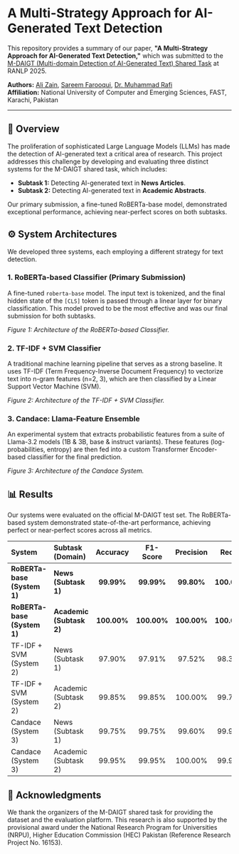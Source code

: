 # A Multi-Strategy Approach for AI-Generated Text Detection

This repository provides a summary of our paper, **"A Multi-Strategy Approach for AI-Generated Text Detection,"** which was submitted to the [M-DAIGT (Multi-domain Detection of AI-Generated Text) Shared Task](https://sites.google.com/view/m-daigt-ranlp2025) at RANLP 2025.

**Authors:** [Ali Zain](mailto:vin.alizain@gmail.com), [Sareem Farooqui](mailto:sareemfarooqui10@gmail.com), [Dr. Muhammad Rafi](mailto:muhammad.rafi@nu.edu.pk)  
**Affiliation:** National University of Computer and Emerging Sciences, FAST, Karachi, Pakistan

---

## 📖 Overview

The proliferation of sophisticated Large Language Models (LLMs) has made the detection of AI-generated text a critical area of research. This project addresses this challenge by developing and evaluating three distinct systems for the M-DAIGT shared task, which includes:
*   **Subtask 1:** Detecting AI-generated text in **News Articles**.
*   **Subtask 2:** Detecting AI-generated text in **Academic Abstracts**.

Our primary submission, a fine-tuned RoBERTa-base model, demonstrated exceptional performance, achieving near-perfect scores on both subtasks.

## ⚙️ System Architectures

We developed three systems, each employing a different strategy for text detection.

### 1. RoBERTa-based Classifier (Primary Submission)
A fine-tuned `roberta-base` model. The input text is tokenized, and the final hidden state of the `[CLS]` token is passed through a linear layer for binary classification. This model proved to be the most effective and was our final submission for both subtasks.


*Figure 1: Architecture of the RoBERTa-based Classifier.*

### 2. TF-IDF + SVM Classifier
A traditional machine learning pipeline that serves as a strong baseline. It uses TF-IDF (Term Frequency-Inverse Document Frequency) to vectorize text into n-gram features (n=2, 3), which are then classified by a Linear Support Vector Machine (SVM).


*Figure 2: Architecture of the TF-IDF + SVM Classifier.*

### 3. Candace: Llama-Feature Ensemble
An experimental system that extracts probabilistic features from a suite of Llama-3.2 models (1B & 3B, base & instruct variants). These features (log-probabilities, entropy) are then fed into a custom Transformer Encoder-based classifier for the final prediction.


*Figure 3: Architecture of the Candace System.*

## 📊 Results

Our systems were evaluated on the official M-DAIGT test set. The RoBERTa-based system demonstrated state-of-the-art performance, achieving perfect or near-perfect scores across all metrics.

| System | Subtask (Domain) | Accuracy | F1-Score | Precision | Recall |
| :--- | :--- | :---: | :---: | :---: | :---: |
| **RoBERTa-base (System 1)** | **News (Subtask 1)** | **99.99%** | **99.99%** | **99.80%** | **100.00%** |
| **RoBERTa-base (System 1)** | **Academic (Subtask 2)** | **100.00%** | **100.00%** | **100.00%** | **100.00%** |
| TF-IDF + SVM (System 2) | News (Subtask 1) | 97.90% | 97.91% | 97.52% | 98.30% |
| TF-IDF + SVM (System 2) | Academic (Subtask 2) | 99.85% | 99.85% | 100.00% | 99.70% |
| Candace (System 3) | News (Subtask 1) | 99.75% | 99.75% | 99.60% | 99.90% |
| Candace (System 3) | Academic (Subtask 2) | 99.95% | 99.95% | 100.00% | 99.90% |


## 🙏 Acknowledgments

We thank the organizers of the M-DAIGT shared task for providing the dataset and the evaluation platform. This research is also supported by the provisional award under the National Research Program for Universities (NRPU), Higher Education Commission (HEC) Pakistan (Reference Research Project No. 16153).
